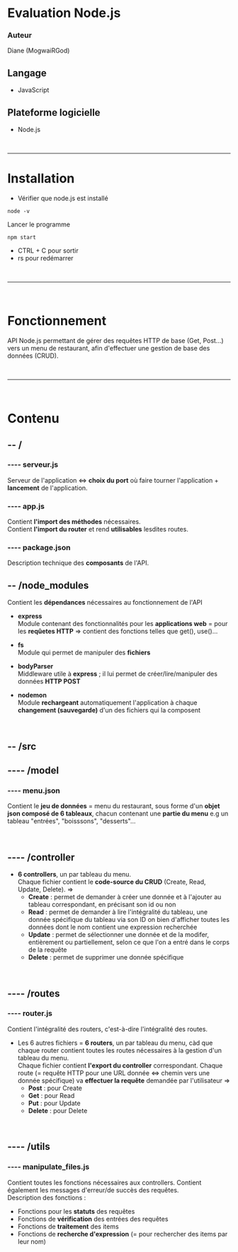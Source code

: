 Evaluation Node.js
===

### Auteur 
Diane (MogwaiRGod)  

## Langage  
* JavaScript  


## Plateforme logicielle
* Node.js  
<br>
<hr>

# Installation
* Vérifier que node.js est installé
```
node -v
```
Lancer le programme
```
npm start
```
* CTRL + C pour sortir  
* rs pour redémarrer

<br>
<hr>
<br>

# Fonctionnement
API Node.js permettant de gérer des requêtes HTTP de base (Get, Post...) vers un menu de restaurant, afin d'effectuer une gestion de base des données (CRUD).

<br>
<hr>
<br>  

# Contenu
**-- /**  
---

### ---- serveur.js  
Serveur de l'application <=> **choix du port** où faire tourner l'application + **lancement** de l'application.
### ---- app.js  
Contient **l'import des méthodes** nécessaires.<br>
Contient **l'import du router** et rend **utilisables** lesdites routes.
### ---- package.json  
Description technique des **composants** de l'API.  

**-- /node_modules**  
---

Contient les **dépendances** nécessaires au fonctionnement de l'API  

- **express**<br>
Module contenant des fonctionnalités pour les **applications web** = pour les **reqûetes HTTP** => contient des fonctions telles que get(), use()...  

- **fs**<br>
Module qui permet de manipuler des **fichiers**  

- **bodyParser**<br>
Middleware utile à **express** ; il lui permet de créer/lire/manipuler des données **HTTP POST**  

- **nodemon**<br>
Module **rechargeant** automatiquement l'application à chaque **changement (sauvegarde)** d'un des fichiers qui la composent  

<br>

**-- /src**  
---


**---- /model**  
---
### ---- menu.json <br>
Contient le **jeu de données** = menu du restaurant, sous forme d'un **objet json composé de 6 tableaux**, chacun contenant une **partie du menu** e.g un tableau "entrées", "boisssons", "desserts"...

<br>

**---- /controller**  
---  
* **6 controllers**, un par tableau du menu.<br>
Chaque fichier contient le **code-source du CRUD** (Create, Read, Update, Delete). =><br> 
    * **Create** : permet de demander à créer une donnée et à l'ajouter au tableau correspondant, en précisant son id ou non
    * **Read** : permet de demander à lire l'intégralité du tableau, une donnée spécifique du tableau via son ID on bien d'afficher toutes les données dont le nom contient une expression recherchée
    * **Update** : permet de sélectionner une donnée et de la modifer, entièrement ou partiellement, selon ce que l'on a entré dans le corps de la requête
    * **Delete** : permet de supprimer une donnée spécifique

<br>

**---- /routes**  
---
### ---- router.js <br>
Contient l'intégralité des routers, c'est-à-dire l'intégralité des routes.
* Les 6 autres fichiers = **6 routers**, un par tableau du menu, càd que chaque router contient toutes les routes nécessaires à la gestion d'un tableau du menu.<br>
Chaque fichier contient **l'export du controller** correspondant.
Chaque route (= requête HTTP pour une URL donnée <=> chemin vers une donnée spécifique) va **effectuer la requête** demandée par l'utilisateur =><br>
    * **Post** : pour Create
    * **Get** : pour Read
    * **Put** : pour Update
    * **Delete** : pour Delete  

<br>

**---- /utils**    
---

### ---- manipulate_files.js <br>
Contient toutes les fonctions nécessaires aux controllers. Contient également les messages d'erreur/de succès des requêtes.<br> 
Description des fonctions :
 * Fonctions pour les **statuts** des requêtes  
 * Fonctions de **vérification** des entrées des requêtes  
 * Fonctions de **traitement** des items  
 * Fonctions de **recherche d'expression** (= pour rechercher des items par leur nom)  
